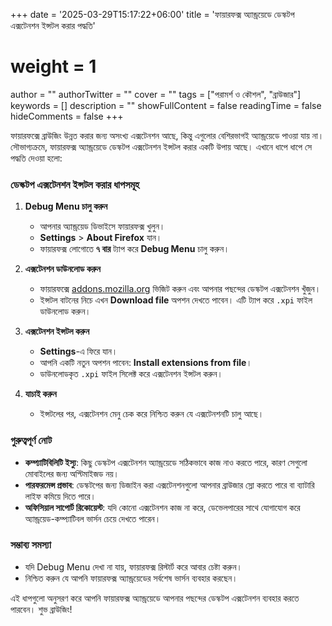 +++
date = '2025-03-29T15:17:22+06:00'
title = 'ফায়ারফক্স অ্যান্ড্রয়েডে ডেস্কটপ এক্সটেনশন ইন্সটল করার পদ্ধতি'
# weight = 1
author = ""
authorTwitter = "" 
cover = ""
tags = ["পরামর্শ ও কৌশল", "ব্রাউজার"]
keywords = []
description = ""
showFullContent = false
readingTime = false
hideComments = false
+++

ফায়ারফক্সে ব্রাউজিং উন্নত করার জন্য অসংখ্য এক্সটেনশন আছে, কিন্তু এগুলোর বেশিরভাগই অ্যান্ড্রয়েডে পাওয়া যায় না। সৌভাগ্যক্রমে, ফায়ারফক্স অ্যান্ড্রয়েডে ডেস্কটপ এক্সটেনশন ইন্সটল করার একটি উপায় আছে। এখানে ধাপে ধাপে সে পদ্ধতি দেওয়া হলো:

### ডেস্কটপ এক্সটেনশন ইন্সটল করার ধাপসমূহ

1. **Debug Menu চালু করুন**  
   - আপনার অ্যান্ড্রয়েড ডিভাইসে ফায়ারফক্স খুলুন।  
   - **Settings** > **About Firefox** যান।  
   - ফায়ারফক্স লোগোতে **৭ বার** ট্যাপ করে **Debug Menu** চালু করুন।  

2. **এক্সটেনশন ডাউনলোড করুন**  
   - ফায়ারফক্সে [addons.mozilla.org](https://addons.mozilla.org) ভিজিট করুন এবং আপনার পছন্দের ডেস্কটপ এক্সটেনশন খুঁজুন।  
   - ইন্সটল বাটনের নিচে এখন **Download file** অপশন দেখতে পাবেন। এটি ট্যাপ করে `.xpi` ফাইল ডাউনলোড করুন।  

3. **এক্সটেনশন ইন্সটল করুন**  
   - **Settings**-এ ফিরে যান।  
   - আপনি একটি নতুন অপশন পাবেন: **Install extensions from file**।  
   - ডাউনলোডকৃত `.xpi` ফাইল সিলেক্ট করে এক্সটেনশন ইন্সটল করুন।  

4. **যাচাই করুন**  
   - ইন্সটলের পর, এক্সটেনশন মেনু চেক করে নিশ্চিত করুন যে এক্সটেনশনটি চালু আছে।  

### গুরুত্বপূর্ণ নোট
- **কম্প্যাটিবিলিটি ইস্যু**: কিছু ডেস্কটপ এক্সটেনশন অ্যান্ড্রয়েডে সঠিকভাবে কাজ নাও করতে পারে, কারণ সেগুলো মোবাইলের জন্য অপ্টিমাইজড নয়।  
- **পারফরমেন্স প্রভাব**: ডেস্কটপের জন্য ডিজাইন করা এক্সটেনশনগুলো আপনার ব্রাউজার স্লো করতে পারে বা ব্যাটারি লাইফ কমিয়ে দিতে পারে।
- **অফিসিয়াল সাপোর্ট রিকোয়েস্ট**: যদি কোনো এক্সটেনশন কাজ না করে, ডেভেলপারের সাথে যোগাযোগ করে অ্যান্ড্রয়েড-কম্প্যাটিবল ভার্সন চেয়ে দেখতে পারেন।  

### সম্ভাব্য সমস্যা
- যদি Debug Menu দেখা না যায়, ফায়ারফক্স রিস্টার্ট করে আবার চেষ্টা করুন।  
- নিশ্চিত করুন যে আপনি ফায়ারফক্স অ্যান্ড্রয়েডের সর্বশেষ ভার্সন ব্যবহার করছেন।  

এই ধাপগুলো অনুসরণ করে আপনি ফায়ারফক্স অ্যান্ড্রয়েডে আপনার পছন্দের ডেস্কটপ এক্সটেনশন ব্যবহার করতে পারবেন। শুভ ব্রাউজিং!
